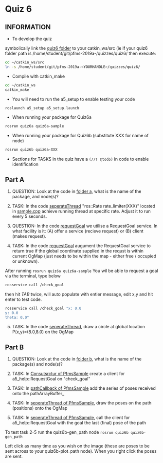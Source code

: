 Quiz 6
======

INFORMATION
------
- To develop the quiz 

symbolically link the [quiz6 folder](.) to your catkin_ws/src (ie if your quiz6 folder path is /home/student/git/pfms-2019a-<YOURHANDLE>/quizzes/quiz6/ then execute:
```bash
cd ~/catkin_ws/src
ln -s /home/student/git/pfms-2019a-<YOURHANDLE>/quizzes/quiz6/
```
- Compile with catkin_make
```bash
cd ~/catkin_ws
catkin_make
```

- You will need to run the a5_setup to enable testing your code
```bash
roslaunch a5_setup a5_setup.launch
```
- When running your package for Quiz6a
```bash
rosrun quiz6a quiz6a-sample
```
- When running your package for Quiz6b (substitute XXX for name of node)
```bash
rosrun quiz6b quiz6a-XXX
```
- Sections for TASKS in the quiz have a `(//! @todo)` in code to enable identification

Part A
------
1) QUESTION: Look at the code in [folder a](./a), what is the name of the package, and node(s)?

2) TASK: In the code [seperateThread](./a/src/sample.cpp) "ros::Rate rate_limiter(XXX)" located in [sample.cpp](./a/sample.cpp) achieve running thread at specific rate. Adjust it to run every 5 seconds.

3) QUESTION: In the code [requestGoal](./a/src/sample.cpp) we utilise a RequestGoal service. In what facility is it: (A) offer a service (recieve request) or (B) client (makes request).  

4) TASK: In the code [requestGoal](./a/src/sample.cpp) augument the RequestGoal service to return true if the global coordinate supplied in the requst is within current OgMap (just needs to be within the map - either free / occupied or unknown).

After running `rosrun quiz6a quiz6a-sample`
You wil be able to request a goal via the terminal, type below
```bash
rosservice call /check_goal
```
then hit *TAB* twice, will auto populate with entier message, edit x,y and hit enter to test code.
```bash
rosservice call /check_goal "x: 0.0
y: 0.0
theta: 0.0"
```

5) TASK: In the code [seperateThread](./a/src/sample.cpp), draw a circle at global location P(x,y)=(8.0,8.0) on the OgMap


Part B
------
1) QUESTION: Look at the code in [folder b](./b), what is the name of the package(s) and node(s)?

2) TASK: In [Consutsrctur of PfmsSample](./b/src/plot_path.cpp) create a client for a5_help::RequestGoal on "check_goal"

3) TASK: In [pathCallback of PfmsSample](./b/src/plot_path.cpp) add the series of poses received onto the pathArrayBuffer_

4) TASK: In [seperateThread of PfmsSample](./b/src/plot_path.cpp), draw the poses on the path (positions) onto the OgMap

5) TASK: In [seperateThread of PfmsSample](./b/src/plot_path.cpp), call the client for a5_help::RequestGoal with the goal the last (final) pose of the path

To test task 2-5 run the quiz6b-gen_path node `rosrun quiz6b quiz6b-gen_path`

Left click as many time as you wish on the image (these are poses to be sent across to your quiz6b-plot_path node). When you right click the poses are sent.
